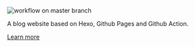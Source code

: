 ![workflow on master branch](https://github.com/Jocoboy/Hexo-Blog/actions/workflows/deploy.yml/badge.svg?branch=master)

A blog website based on Hexo, Github Pages and Github Action.

[Learn more](https://jocoboy.github.io/Hexo-Blog/)
